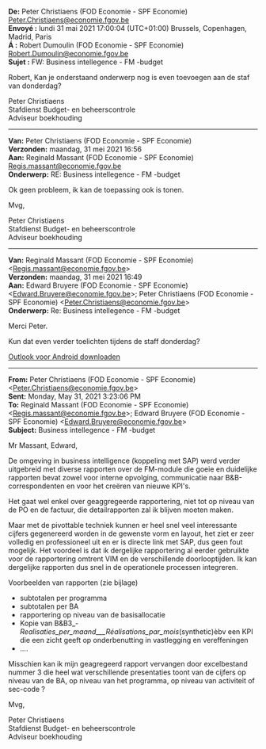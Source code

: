 **De:** Peter Christiaens (FOD Economie - SPF Economie) <Peter.Christiaens@economie.fgov.be>  
**Envoyé :** lundi 31 mai 2021 17:00:04 (UTC+01:00) Brussels, Copenhagen, Madrid, Paris  
**&Aacute; :** Robert Dumoulin (FOD Economie - SPF Economie) <Robert.Dumoulin@economie.fgov.be>  
**Sujet :** FW: Business intellegence - FM -budget  
</font>  

Robert, Kan je onderstaand onderwerp nog is even toevoegen aan de staf van donderdag?

Peter Christiaens  
Stafdienst Budget- en beheerscontrole  
Adviseur boekhouding

---
  
**Van:** Peter Christiaens (FOD Economie - SPF Economie)  
**Verzonden:** maandag, 31 mei 2021 16:56  
**Aan:** Reginald Massant (FOD Economie - SPF Economie) <Regis.massant@economie.fgov.be>  
**Onderwerp:** RE: Business intellegence - FM -budget

Ok geen probleem, ik kan de toepassing ook is tonen.

Mvg,

Peter Christiaens  
Stafdienst Budget- en beheerscontrole  
Adviseur boekhouding

---
  
**Van:** Reginald Massant (FOD Economie - SPF Economie) <[Regis.massant@economie.fgov.be](mailto:Regis.massant@economie.fgov.be)>  
**Verzonden:** maandag, 31 mei 2021 16:49  
**Aan:** Edward Bruyere (FOD Economie - SPF Economie) <[Edward.Bruyere@economie.fgov.be](mailto:Edward.Bruyere@economie.fgov.be)>; Peter Christiaens (FOD Economie - SPF Economie) <[Peter.Christiaens@economie.fgov.be](mailto:Peter.Christiaens@economie.fgov.be)>  
**Onderwerp:** Re: Business intellegence - FM -budget

Merci Peter.

Kun dat even verder toelichten tijdens de staff donderdag?

[Outlook voor Android downloaden](https://aka.ms/ghei36)

* * *

**From:** Peter Christiaens (FOD Economie - SPF Economie) <[Peter.Christiaens@economie.fgov.be](mailto:Peter.Christiaens@economie.fgov.be)>  
**Sent:** Monday, May 31, 2021 3:23:06 PM  
**To:** Reginald Massant (FOD Economie - SPF Economie) <[Regis.massant@economie.fgov.be](mailto:Regis.massant@economie.fgov.be)>; Edward Bruyere (FOD Economie - SPF Economie) <[Edward.Bruyere@economie.fgov.be](mailto:Edward.Bruyere@economie.fgov.be)>  
**Subject:** Business intellegence - FM -budget

Mr Massant, Edward,

De omgeving in business intelligence (koppeling met SAP) werd verder uitgebreid met diverse rapporten over de FM-module die goeie en duidelijke rapporten bevat zowel voor interne opvolging, communicatie naar B&B-correspondenten en voor het creëren van nieuwe KPI's.

Het gaat wel enkel over geaggregeerde rapportering, niet tot op niveau van de PO en de factuur, die detailrapporten zal ik blijven moeten maken.

Maar met de pivottable techniek kunnen er heel snel veel interessante cijfers gegenereerd worden in de gewenste vorm en layout, het ziet er zeer volledig en professioneel uit en er is directe link met SAP, dus geen fout mogelijk. Het voordeel is dat ik dergelijke rapportering al eerder gebruikte voor de rapportering omtrent VIM en de verschillende doorlooptijden. Ik kan dergelijke rapporten dus snel in de operationele processen integreren.

Voorbeelden van rapporten (zie bijlage)

*   subtotalen per programma
*   subtotalen per BA
*   rapportering op niveau van de basisallocatie
*   Kopie van B&B3_-_Realisaties_per_maand___Réalisations_par_mois_(synthetic)èbv een KPI die een zicht geeft op onderbenutting in vastlegging en vereffeningen
*   ....

Misschien kan ik mijn geagregeerd rapport vervangen door excelbestand nummer 3 die heel wat verschillende presentaties toont van de cijfers op niveau van de BA, op niveau van het programma, op niveau van activiteit of sec-code ?

Mvg,

Peter Christiaens  
Stafdienst Budget- en beheerscontrole  
Adviseur boekhouding

